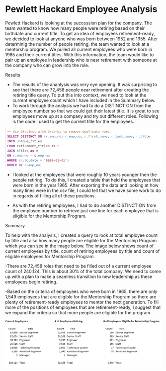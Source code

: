 # Pewlett Hackard Employee Analysis

Pewlett Hackard is looking at the succession plan for the company.  The team wanted to know how many people were retiring based on their birthdate and current title.  To get an idea of employees retirement-ready, we decided to look at anyone who was born between 1952 and 1955.  After determinig the number of people retiring, the team wanted to look at a mentorship program.  We pulled all current employees who were born in 1965 and their current titles.  With this information, the team would like to pair up an employee in leadership who is near retirement with someone at the company who can grow into the role.

Results
- The results of the ananlysis was very eye opening.  It was surprising to see that there are 72,458 people near retirement after creating the retiring title query.  To put this into context, we need to look at the current employee count which I have included in the Summary below. 
- To work through the analysis we had to do a DISTINCT ON from the employee number so that we could get their latest title.  It is great to see employees move up at a company and try out different roles.  Following is the code I used to get the current title for the employees.

![](/Challenge/DISTINCT.png) 

- I looked at the employees that were roughly 10 years younger then the people retiring.  To do this, I created a table that held the employees that were born in the year 1965.  After exporting the data and looking at how many lines were in the csv file, I could tell that we have some work to do in regards of filling all of these positions.

- As with the retiring employees, I had to do another DISTINCT ON from the employee number to retrieve just one line for each employee that is eligible for the Mentorship Program.



Summary

To help with the analysis, I created a query to look at total employee count by title and also how many people are eligible for the Mentorship Program which you can see in the image below.  The image below shows count of current employees by title, count of retiring employees by title and count of eligible employees for Mentorship Program.

-There are 72,458 roles that need to be filled out of a current employee count of 240,124.  This is about 30% of the total company.  We need to come up with a plan to make a seamless transition to new leadership as these employees begin retiring.

-Based on the criteria of employees who were born in 1965, there are only 1,549 employees that are eligible for the Mentorship Program so there are plenty of retirement-ready employees to mentor the next generation.  To fill more of the positions of employees that are retirement-ready, I suggest that we expand the criteria so that more people are eligible for the program.  




![](/Challenge/Retirement_Image.png) 


